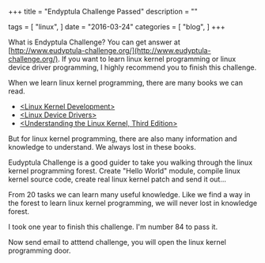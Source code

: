 +++
title = "Endyptula Challenge Passed"
description = ""

tags = [
    "linux",
]
date = "2016-03-24"
categories = [
    "blog",
]
+++

What is Endyptula Challenge? You can get answer at [http://www.eudyptula-challenge.org/](http://www.eudyptula-challenge.org/). If you want to learn linux kernel programming or linux device driver programming, I highly recommend you to finish this challenge.

When we learn linux kernel programming, there are many books we can read.

* [\<Linux Kernel Development\>](http://www.amazon.com/Linux-Kernel-Development-Robert-Love/dp/0672329468/ref=sr_1_1?ie=UTF8&qid=1458812440&sr=8-1&keywords=linux+kernel+development)
* [\<Linux Device Drivers\>](http://www.amazon.com/Linux-Device-Drivers-3rd-Edition/dp/0596005903/ref=pd_bxgy_14_3?ie=UTF8&refRID=1TXM04ZY6GN1PZXPFCCF)
* [\<Understanding the Linux Kernel, Third Edition\>](http://www.amazon.com/Understanding-Linux-Kernel-Third-Edition/dp/0596005652/ref=pd_bxgy_14_2?ie=UTF8&refRID=16X7YFZVM2P5F6A4RY1H)

But for linux kernel programming, there are also many information and knowledge to understand. We always lost in these books.

Eudyptula Challenge is a good guider to take you walking through the linux kernel programming forest. Create "Hello World" module, compile linux kernel source code, create real linux kernel patch and send it out...

From 20 tasks we can learn many useful knowledge. Like we find a way in the forest to learn linux kernel programming, we will never lost in knowledge forest.

I took one year to finish this challenge. I'm number 84 to pass it.

Now send email to atttend challenge, you will open the linux kernel programming door.



